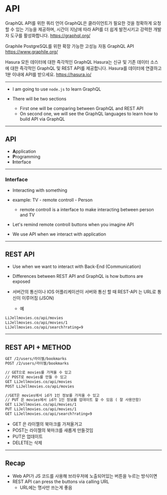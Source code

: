 # API

GraphQL
API를 위한 쿼리 언어
GraphQL은 클라이언트가 필요한 것을 정확하게 요청할 수 있는 기능을 제공하며, 시간이 지남에 따라 API를 더 쉽게 발전시키고 강력한 개발자 도구를 활성화합니다.
https://graphql.org/

Graphile
PostgreSQL를 위한 확장 가능한 고성능 자동 GraphQL API
https://www.graphile.org/

Hasura
모든 데이터에 대한 즉각적인 GraphQL
Hasura는 신규 및 기존 데이터 소스에 대한 즉각적인 GraphQL 및 REST API를 제공합니다. Hasura를 데이터에 연결하고 1분 이내에 API를 받으세요.
https://hasura.io/

---

- I am going to use `node.js` to learn GraphQL

- There will be two sections
  - First one will be comparing between GraphQL and REST API
  - On second one, we will see the GraphQL languages to learn how to build API via GraphQL

---

## API

- **A**pplication
- **P**rogramming
- **I**nterface

---

### Interface

- Interacting with something

- example: TV  - remote controll  - Person
  - remote controll is a interface to make interacting between person and TV
- Let's remind remote controll buttons when you imagine API

- We use API when we interact with application

---



## REST API

- Use when we want to interact with Back-End (Communication)

- Differences between REST API and GraphQL is how buttons are exposed

- 서버간의 통신이나 IOS 어플리케이션이 서버와 통신 할 때 REST-API 는 URL로 통신이 이루어짐 (JSON)
  - 예

```markdown
LiJellmovies.co/api/movies
LiJellmovies.co/api/movies/1
LiJellmovies.co/api/search?rating=9
```

---



## REST API + METHOD



```markdown
GET /2/users/라이젤/bookmarks
POST /2/users/라이젤/bookmarks

// GET으로 movies를 가져올 수 있고 
// POST로 movies를 만들 수 있고
GET LiJellmovies.co/api/movies
POST LiJellmovies.co/api/movies

//GET은 movies에서 id가 1인 정보를 가저올 수 있고
// PUT 은 movies에서 id가 1인 정보를 업데이트 할 수 있음 ( 잘 사용안함)
GET LiJellmovies.co/api/movies/1
PUT LiJellmovies.co/api/movies/1
GET LiJellmovies.co/api/search?rating=9
```

- GET 은 라이젤의 북마크를 가져올거고
- POST는 라이젤의 북마크를 새롭게 만들것임
- PUT은 업데이트
- DELETE는 삭제

---

## Recap

- Web API가 JS 코드를 사용해 브라우저에 노출되어있는 버튼을 누르는 방식이면
- REST API can press the buttons via calling URL
  - URL에는 명사만 쓰는게 좋음
